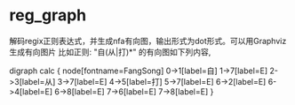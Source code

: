 # reg_graph
解码regix正则表达式，并生成nfa有向图，输出形式为dot形式。可以用Graphviz生成有向图片
比如正则:
	"自(从|打)*"
的有向图如下列内容,

digraph calc {
	node[fontname=FangSong]
	0->1[label=自]
	1->7[label=E]
	2->3[label=从]
	3->7[label=E]
	4->5[label=打]
	5->7[label=E]
	6->2[label=E]
	6->4[label=E]
	6->8[label=E]
	7->6[label=E]
	7->8[label=E]
}

